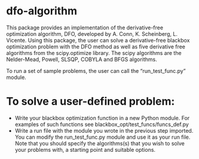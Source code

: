 # dfo-algorithm
This package provides an implementation of the derivative-free
optimization algorithm, DFO, developed by A. Conn, K. Scheinberg,
L. Vicente.
Using this package, the user can solve a derivative-free 
blackbox optimization problem with the DFO method as well 
as five derivative free algorithms from the scipy.optimize library. 
The scipy algorithms are the Nelder-Mead, Powell, SLSQP,
COBYLA and BFGS algorithms.

To run a set of sample problems, the user can call the
“run_test_func.py” module.

To solve a user-defined problem:
==========================================================
  - Write your blackbox optimization function in a new Python
  module. For examples of such functions see
  blackbox_opt/test_funcs/funcs_def.py
  - Write a run file with the module you wrote in the previous 
  step imported. You can modify the run_test_func.py module and
  use it as your run file. Note that you should specify the
  algorithms(s) that you wish to solve your problems with,
  a starting point and suitable options.
